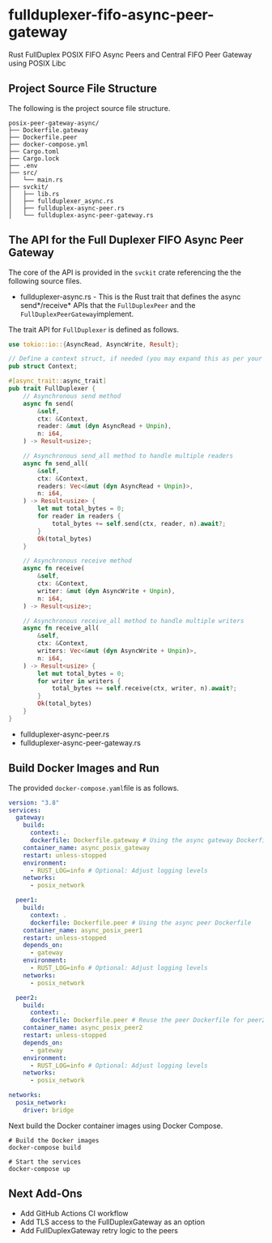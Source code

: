 # fullduplexer-fifo-async-peer-gateway
Rust FullDuplex POSIX FIFO Async Peers and Central FIFO Peer Gateway using POSIX Libc

## Project Source File Structure
The following is the project source file structure.

```shell
posix-peer-gateway-async/
├── Dockerfile.gateway
├── Dockerfile.peer
├── docker-compose.yml
├── Cargo.toml
├── Cargo.lock
├── .env
├── src/
│   └── main.rs
├── svckit/
│   ├── lib.rs
│   ├── fullduplexer_async.rs
│   ├── fullduplex-async-peer.rs
│   └── fullduplex-async-peer-gateway.rs
```

## The API for the Full Duplexer FIFO Async Peer Gateway

The core of the API is provided in the `svckit` crate referencing the the following source files.

- fullduplexer-async.rs - This is the Rust trait that defines the async send*/receive* APIs that the `FullDuplexPeer`
and the `FullDuplexPeerGateway`implement.

The trait API for `FullDuplexer` is defined as follows.

```rust
use tokio::io::{AsyncRead, AsyncWrite, Result};

// Define a context struct, if needed (you may expand this as per your requirements)
pub struct Context;

#[async_trait::async_trait]
pub trait FullDuplexer {
    // Asynchronous send method
    async fn send(
        &self,
        ctx: &Context,
        reader: &mut (dyn AsyncRead + Unpin),
        n: i64,
    ) -> Result<usize>;

    // Asynchronous send_all method to handle multiple readers
    async fn send_all(
        &self,
        ctx: &Context,
        readers: Vec<&mut (dyn AsyncRead + Unpin)>,
        n: i64,
    ) -> Result<usize> {
        let mut total_bytes = 0;
        for reader in readers {
            total_bytes += self.send(ctx, reader, n).await?;
        }
        Ok(total_bytes)
    }

    // Asynchronous receive method
    async fn receive(
        &self,
        ctx: &Context,
        writer: &mut (dyn AsyncWrite + Unpin),
        n: i64,
    ) -> Result<usize>;

    // Asynchronous receive_all method to handle multiple writers
    async fn receive_all(
        &self,
        ctx: &Context,
        writers: Vec<&mut (dyn AsyncWrite + Unpin)>,
        n: i64,
    ) -> Result<usize> {
        let mut total_bytes = 0;
        for writer in writers {
            total_bytes += self.receive(ctx, writer, n).await?;
        }
        Ok(total_bytes)
    }
}
```


- fullduplexer-async-peer.rs
- fullduplexer-async-peer-gateway.rs



## Build Docker Images and Run

The provided `docker-compose.yaml`file is as follows.

```yaml
version: "3.8"
services:
  gateway:
    build:
      context: .
      dockerfile: Dockerfile.gateway # Using the async gateway Dockerfile
    container_name: async_posix_gateway
    restart: unless-stopped
    environment:
      - RUST_LOG=info # Optional: Adjust logging levels
    networks:
      - posix_network

  peer1:
    build:
      context: .
      dockerfile: Dockerfile.peer # Using the async peer Dockerfile
    container_name: async_posix_peer1
    restart: unless-stopped
    depends_on:
      - gateway
    environment:
      - RUST_LOG=info # Optional: Adjust logging levels
    networks:
      - posix_network

  peer2:
    build:
      context: .
      dockerfile: Dockerfile.peer # Reuse the peer Dockerfile for peer2
    container_name: async_posix_peer2
    restart: unless-stopped
    depends_on:
      - gateway
    environment:
      - RUST_LOG=info # Optional: Adjust logging levels
    networks:
      - posix_network

networks:
  posix_network:
    driver: bridge
```

Next build the Docker container images using Docker Compose.

```shell
# Build the Docker images
docker-compose build

# Start the services
docker-compose up
```


## Next Add-Ons

- Add GitHub Actions CI workflow
- Add TLS access to the FullDuplexGateway as an option
- Add FullDuplexGateway retry logic to the peers
